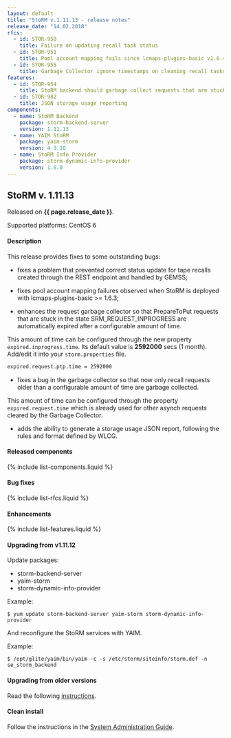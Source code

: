 ```yaml
---
layout: default
title: "StoRM v.1.11.13 - release notes"
release_date: "14.02.2018"
rfcs:
  - id: STOR-950
    title: Failure on updating recall task status
  - id: STOR-951
    title: Pool account mapping fails since lcmaps-plugins-basic v1.6.4
  - id: STOR-955
    title: Garbage Collector ignore timestamps on cleaning recall tasks
features:
  - id: STOR-954
    title: StoRM backend should garbage collect requests that are stuck in SRM_IN_PROGRESS for a configurable amount of time
  - id: STOR-982
    title: JSON storage usage reporting
components:
  - name: StoRM Backend
    package: storm-backend-server
    version: 1.11.13
  - name: YAIM StoRM
    package: yaim-storm
    version: 4.3.10
  - name: StoRM Info Provider
    package: storm-dynamic-info-provider
    version: 1.8.0
---
```


## StoRM v. 1.11.13

Released on **{{ page.release_date }}**.

Supported platforms: <span class="label label-success">CentOS 6</span>

#### Description

This release provides fixes to some outstanding bugs:

* fixes a problem that prevented correct status update for tape recalls created through the REST endpoint and handled by GEMSS;

* fixes pool account mapping failures observed when StoRM is deployed with lcmaps-plugins-basic >= 1.6.3;

* enhances the request garbage collector so that PrepareToPut requests that are stuck in the state SRM_REQUEST_INPROGRESS are automatically expired after a configurable amount of time.

This amount of time can be configured through the new property `expired.inprogress.time`.
Its default value is **2592000** secs (1 month).
Add/edit it into your `storm.properties` file.

```bash
expired.request.ptp.time = 2592000
```

* fixes a bug in the garbage collector so that now only recall requests older than a configurable amount of time are garbage collected.

This amount of time can be configured through the property `expired.request.time` which is already used for other asynch requests cleared by the Garbage Collector.

* adds the ability to generate a storage usage JSON report, following the rules and format defined by WLCG.

#### Released components

{% include list-components.liquid %}

#### Bug fixes

{% include list-rfcs.liquid %}

#### Enhancements

{% include list-features.liquid %}

#### Upgrading from v1.11.12

Update packages:

* storm-backend-server
* yaim-storm
* storm-dynamic-info-provider

Example:

    $ yum update storm-backend-server yaim-storm storm-dynamic-info-provider

And reconfigure the StoRM services with YAIM.

Example:

    $ /opt/glite/yaim/bin/yaim -c -s /etc/storm/siteinfo/storm.def -n se_storm_backend

#### Upgrading from older versions

Read the following [instructions][upgrading-old].

#### Clean install

Follow the instructions in the [System Administration Guide][storm-sysadmin-guide].

[upgrading-old]: {{site.baseurl}}/documentation/sysadmin-guide/1.11.12/#upgrading
[storm-sysadmin-guide]: {{site.baseurl}}/documentation/sysadmin-guide